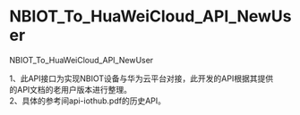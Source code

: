 # NBIOT_To_HuaWeiCloud_API_NewUser   
NBIOT_To_HuaWeiCloud_API_NewUser             
  
1、此API接口为实现NBIOT设备与华为云平台对接，此开发的API根据其提供          
   的API文档的老用户版本进行整理。                 
2、具体的参考间api-iothub.pdf的历史API。              
  


            
 
